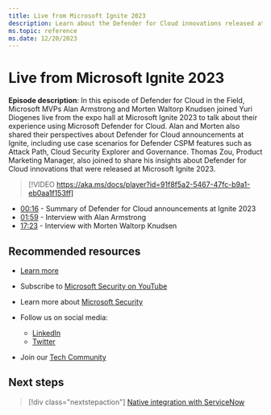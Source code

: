 ```yaml
---
title: Live from Microsoft Ignite 2023 
description: Learn about the Defender for Cloud innovations released at Microsoft Ignite 2023.
ms.topic: reference
ms.date: 12/20/2023
---
```


# Live from Microsoft Ignite 2023

**Episode description**: In this episode of Defender for Cloud in the Field, Microsoft MVPs Alan Armstrong and Morten Waltorp Knudsen joined Yuri Diogenes live from the expo hall at Microsoft Ignite 2023 to talk about their experience using Microsoft Defender for Cloud. Alan and Morten also shared their perspectives about Defender for Cloud announcements at Ignite, including use case scenarios for Defender CSPM features such as Attack Path, Cloud Security Explorer and Governance. Thomas Zou, Product Marketing Manager, also joined to share his insights about Defender for Cloud innovations that were released at Microsoft Ignite 2023.

> [!VIDEO https://aka.ms/docs/player?id=91f8f5a2-5467-47fc-b9a1-eb0aa1f153ff]

- [00:16](/shows/mdc-in-the-field/ignite-2023#time=00m16s) - Summary of Defender for Cloud announcements at Ignite 2023
- [01:59](/shows/mdc-in-the-field/ignite-2023#time=01m59s) - Interview with Alan Armstrong
- [17:23](/shows/mdc-in-the-field/ignite-2023#time=17m23s) - Interview with Morten Waltorp Knudsen

## Recommended resources

- [Learn more](https://techcommunity.microsoft.com/t5/microsoft-defender-for-cloud/announcing-microsoft-defender-for-cloud-capabilities-to-counter/ba-p/3876012)
- Subscribe to [Microsoft Security on YouTube](https://www.youtube.com/playlist?list=PL3ZTgFEc7LysiX4PfHhdJPR7S8mGO14YS)
- Learn more about [Microsoft Security](https://msft.it/6002T9HQY)

- Follow us on social media:

  - [LinkedIn](https://www.linkedin.com/showcase/microsoft-security/)
  - [Twitter](https://twitter.com/msftsecurity)

- Join our [Tech Community](https://aka.ms/SecurityTechCommunity)

## Next steps

> [!div class="nextstepaction"]
> [Native integration with ServiceNow](episode-forty-one.md)
